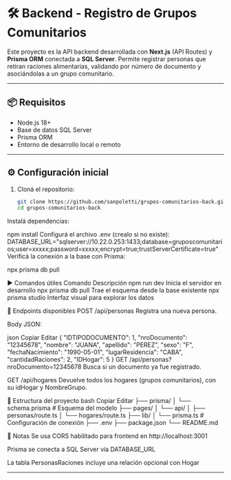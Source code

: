 # 🛠️ Backend - Registro de Grupos Comunitarios

Este proyecto es la API backend desarrollada con **Next.js** (API Routes) y **Prisma ORM** conectada a **SQL Server**. Permite registrar personas que retiran raciones alimentarias, validando por número de documento y asociándolas a un grupo comunitario.

---

## 📦 Requisitos

- Node.js 18+
- Base de datos SQL Server
- Prisma ORM
- Entorno de desarrollo local o remoto

---

## ⚙️ Configuración inicial

1. Cloná el repositorio:
   ```bash
   git clone https://github.com/sanpoletti/grupos-comunitarios-back.git
   cd grupos-comunitarios-back
Instalá dependencias:

npm install
Configurá el archivo .env (crealo si no existe):
DATABASE_URL="sqlserver://10.22.0.253:1433;database=gruposcomunitarios;user=xxxxx;password=xxxxx;encrypt=true;trustServerCertificate=true"
Verificá la conexión a la base con Prisma:


npx prisma db pull

▶️ Comandos útiles
Comando	Descripción
npm run dev	Inicia el servidor en desarrollo
npx prisma db pull	Trae el esquema desde la base existente
npx prisma studio	Interfaz visual para explorar los datos

🔌 Endpoints disponibles
POST /api/personas
Registra una nueva persona.

Body JSON:

json
Copiar
Editar
{
  "IDTIPODOCUMENTO": 1,
  "nroDocumento": "12345678",
  "nombre": "JUANA",
  "apellido": "PEREZ",
  "sexo": "F",
  "fechaNacimiento": "1990-05-01",
  "lugarResidencia": "CABA",
  "cantidadRaciones": 2,
  "IDHogar": 5
}
GET /api/personas?nroDocumento=12345678
Busca si un documento ya fue registrado.

GET /api/hogares
Devuelve todos los hogares (grupos comunitarios), con su idHogar y NombreGrupo.

🧩 Estructura del proyecto
bash
Copiar
Editar
├── prisma/
│   └── schema.prisma        # Esquema del modelo
├── pages/
│   └── api/
│       ├── personas/route.ts
│       └── hogares/route.ts
├── lib/
│   └── prisma.ts            # Configuración de conexión
├── .env
├── package.json
└── README.md


📌 Notas
Se usa CORS habilitado para frontend en http://localhost:3001

Prisma se conecta a SQL Server vía DATABASE_URL

La tabla PersonasRaciones incluye una relación opcional con Hogar


---
